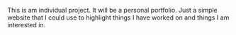 This is am individual project. It will be a personal portfolio. Just a simple website that I could use to highlight things I have worked on and things I am interested in. 
